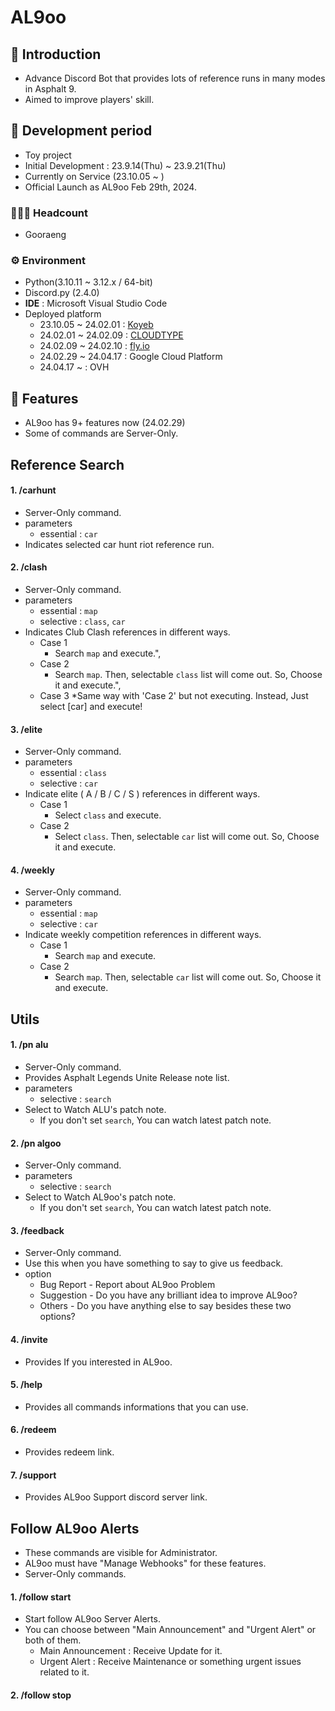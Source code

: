 # AL9oo

## 🚩 Introduction
- Advance Discord Bot that provides lots of reference runs in many modes in Asphalt 9.
- Aimed to improve players' skill.


## 📅 Development period
- Toy project
- Initial Development : 23.9.14(Thu) ~ 23.9.21(Thu)
- Currently on Service (23.10.05 ~ )
- Official Launch as AL9oo Feb 29th, 2024.



### 👩‍👧‍👦 Headcount
* Gooraeng



### ⚙️ Environment
- Python(3.10.11 ~ 3.12.x / 64-bit)
- Discord.py (2.4.0) 
- **IDE** : Microsoft Visual Studio Code
- Deployed platform
  * 23.10.05 ~ 24.02.01 : <a href = "https://www.koyeb.com/">Koyeb</a>
  * 24.02.01 ~ 24.02.09 : <a href = "https://www.cloudtype.io/">CLOUDTYPE</a>
  * 24.02.09 ~ 24.02.10 : <a href = "https://fly.io/">fly.io</a>
  * 24.02.29 ~ 24.04.17 : Google Cloud Platform
  * 24.04.17 ~          : OVH


## 📍 Features
- AL9oo has 9+ features now (24.02.29)
- Some of commands are Server-Only.
 
## Reference Search
#### 1. /carhunt
- Server-Only command.
- parameters
  * essential : `car`
- Indicates selected car hunt riot reference run.

#### 2. /clash
- Server-Only command.
- parameters
  * essential : `map`
  * selective : `class`, `car`
- Indicates Club Clash references in different ways.
  * Case 1
    * Search `map` and execute.",
  * Case 2
    * Search `map`. Then, selectable `class` list will come out. So, Choose it and execute.",
  * Case 3
    *Same way with 'Case 2' but not executing. Instead, Just select [car] and execute!

#### 3. /elite
- Server-Only command.
- parameters
  * essential : `class`
  * selective : `car`
- Indicate elite ( A / B / C / S ) references in different ways.
  * Case 1
    * Select `class` and execute.
  * Case 2
    * Select `class`. Then, selectable `car` list will come out. So, Choose it and execute.
   
#### 4. /weekly
- Server-Only command.
- parameters
  * essential : `map`
  * selective : `car`
- Indicate weekly competition references in different ways.
  * Case 1
    * Search `map` and execute.
  * Case 2
    * Search `map`. Then, selectable `car` list will come out. So, Choose it and execute.


## Utils
#### 1. /pn alu
- Server-Only command.
- Provides Asphalt Legends Unite Release note list.
- parameters
  * selective : `search`
- Select to Watch ALU's patch note.
  * If you don't set `search`, You can watch latest patch note.

#### 2. /pn algoo
- Server-Only command.
- parameters
  * selective : `search`
- Select to Watch AL9oo's patch note.
  * If you don't set `search`, You can watch latest patch note.

#### 3. /feedback
- Server-Only command.
- Use this when you have something to say to give us feedback.
- option
  * Bug Report - Report about AL9oo Problem
  * Suggestion - Do you have any brilliant idea to improve AL9oo?
  * Others     - Do you have anything else to say besides these two options?

#### 4. /invite
- Provides If you interested in AL9oo.

#### 5. /help
- Provides all commands informations that you can use.

#### 6. /redeem
- Provides redeem link.

#### 7. /support
- Provides AL9oo Support discord server link.


## Follow AL9oo Alerts
- These commands are visible for Administrator.
- AL9oo must have "Manage Webhooks" for these features.
- Server-Only commands.
#### 1. /follow start
- Start follow AL9oo Server Alerts.
- You can choose between "Main Announcement" and "Urgent Alert" or both of them.
  * Main Announcement : Receive Update for it.
  * Urgent Alert : Receive Maintenance or something urgent issues related to it.

#### 2. /follow stop 